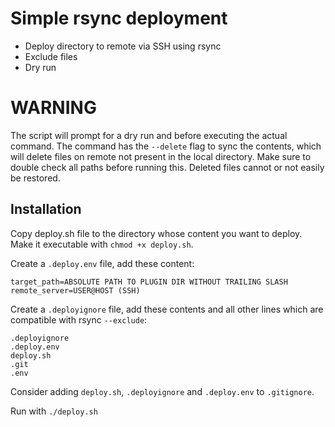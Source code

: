 # Simple rsync deployment

- Deploy directory to remote via SSH using rsync
- Exclude files
- Dry run

# WARNING
The script will prompt for a dry run and before executing the actual command. The command has the `--delete` flag to sync the contents, which will delete files on remote not present in the local directory.
Make sure to double check all paths before running this. Deleted files cannot or not easily be restored.

## Installation
Copy deploy.sh file to the directory whose content you want to deploy.
Make it executable with `chmod +x deploy.sh`.

Create a `.deploy.env` file, add these content:
```
target_path=ABSOLUTE PATH TO PLUGIN DIR WITHOUT TRAILING SLASH
remote_server=USER@HOST (SSH)
```

Create a `.deployignore` file, add these contents and all other lines which are compatible with rsync `--exclude`:
```
.deployignore
.deploy.env
deploy.sh
.git
.env
```

Consider adding `deploy.sh`, `.deployignore` and `.deploy.env` to `.gitignore`.

Run with `./deploy.sh`
